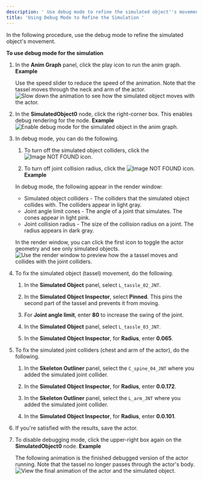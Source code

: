 ```yaml
---
description: ' Use debug mode to refine the simulated object''s movement in Open 3D Engine. '
title: 'Using Debug Mode to Refine the Simulation '
---
```


In the following procedure, use the debug mode to refine the simulated object's movement.

**To use debug mode for the simulation**

1. In the **Anim Graph** panel, click the play icon to run the anim graph.
**Example**

   Use the speed slider to reduce the speed of the animation. Note that the tassel moves through the neck and arm of the actor.
![Slow down the animation to see how the simulated object moves with the actor.](/images/user-guide/actor-animation/simulated-objects-21.gif)

1. In the **SimulatedObject0** node, click the right-corner box. This enables debug rendering for the node.
**Example**
![Enable debug mode for the simulated object in the anim graph.](/images/user-guide/actor-animation/simulated-objects-19.gif)

1. In debug mode, you can do the following.

   1. To turn off the simulated object colliders, click the ![Image NOT FOUND](/images/user-guide/actor-animation/simulated-objects-20.png) icon.

   1. To turn off joint collision radius, click the ![Image NOT FOUND](/images/user-guide/actor-animation/simulated-objects-5.png) icon.
**Example**

   In debug mode, the following appear in the render window:
   + Simulated object colliders - The colliders that the simulated object collides with. The colliders appear in light gray.
   + Joint angle limit cones - The angle of a joint that simulates. The cones appear in light pink.
   + Joint collision radius - The size of the collision radius on a joint. The radius appears in dark gray.

    In the render window, you can click the first icon to toggle the actor geometry and see only simulated objects.
![Use the render window to preview how the a tassel moves and collides with the joint colliders.](/images/user-guide/actor-animation/simulated-objects-22.gif)

1. To fix the simulated object (tassel) movement, do the following.

   1. In the **Simulated Object** panel, select `L_tassle_02_JNT`.

   1. In the **Simulated Object Inspector**, select **Pinned**. This pins the second part of the tassel and prevents it from moving.

   1. For **Joint angle limit**, enter **80** to increase the swing of the joint.

   1. In the **Simulated Object** panel, select `L_tassle_03_JNT`.

   1. In the **Simulated Object Inspector**, for **Radius**, enter **0.065**.

1. To fix the simulated joint colliders (chest and arm of the actor), do the following.

   1. In the **Skeleton Outliner** panel, select the `C_spine_04_JNT` where you added the simulated joint collider.

   1. In the **Simulated Object Inspector**, for **Radius**, enter **0.0.172**.

   1. In the **Skeleton Outliner** panel, select the `L_arm_JNT` where you added the simulated joint collider.

   1. In the **Simulated Object Inspector**, for **Radius**, enter **0.0.101**.

1. If you're satisfied with the results, save the actor.

1. To disable debugging mode, click the upper-right box again on the **SimulatedObject0** node.
**Example**

   The following animation is the finished debugged version of the actor running. Note that the tassel no longer passes through the actor's body.
![View the final animation of the actor and the simulated object.](/images/shared/simulated-objects-23.gif)
